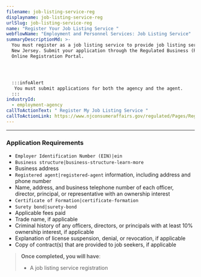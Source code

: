 ```yaml
---
filename: job-listing-service-reg
displayname: job-listing-service-reg
urlSlug: job-listing-service-reg
name: "Register Your Job Listing Service "
webflowName: "Employment and Personnel Services: Job Listing Service"
summaryDescriptionMd: >-
  You must register as a job listing service to provide job listing services in
  New Jersey. Submit your application through the Regulated Business (RGB)
  Online Registration Portal.




  :::infoAlert 
   You must submit applications for both the agency and the agent.
  :::
industryId:
  - employment-agency
callToActionText: " Register My Job Listing Service "
callToActionLink: https://www.njconsumeraffairs.gov/regulated/Pages/Regulated-Business-Online-Registration.aspx
---
```

___
### Application Requirements

* `Employer Identification Number (EIN)|ein`
* `Business structure|business-structure-learn-more` 
* Business address
 * `Registered agent|registered-agent` information, including address and phone number
* Name, address, and business telephone number of each officer, director, principal, or representative with an ownership interest
*  `Certificate of Formation|certificate-formation` 
*  `Surety bond|surety-bond` 
* Applicable fees paid
* Trade name, if applicable
* Criminal history of any officers, directors, or principals with at least 10% ownership interest, if applicable
* Explanation of license suspension, denial, or revocation, if applicable
* Copy of contract(s) that are provided to job seekers, if applicable

> **Once completed, you will have**:
>
> * A job listing service registration